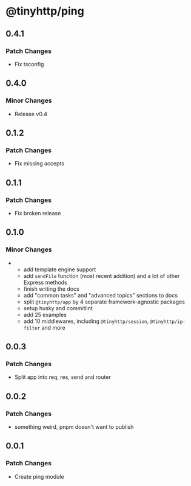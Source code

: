 # @tinyhttp/ping

## 0.4.1

### Patch Changes

- Fix tsconfig

## 0.4.0

### Minor Changes

- Release v0.4

## 0.1.2

### Patch Changes

- Fix missing accepts

## 0.1.1

### Patch Changes

- Fix broken release

## 0.1.0

### Minor Changes

- - add template engine support
  - add `sendFile` function (most recent addition) and a lot of other Express methods
  - finish writing the docs
  - add "common tasks" and "advanced topics" sections to docs
  - split `@tinyhttp/app` by 4 separate framework-agnostic packages
  - setup husky and commitlint
  - add 25 examples
  - add 10 middlewares, including `@tinyhttp/session`, `@tinyhttp/ip-filter` and more

## 0.0.3

### Patch Changes

- Split app into req, res, send and router

## 0.0.2

### Patch Changes

- something weird, pnpm doesn't want to publish

## 0.0.1

### Patch Changes

- Create ping module
